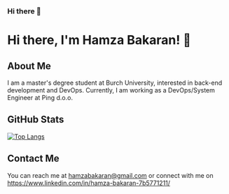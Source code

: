 ### Hi there 👋

# Hi there, I'm Hamza Bakaran! 👋

## About Me

I am a master's degree student at Burch University, interested in back-end development and DevOps. Currently, I am working as a DevOps/System Engineer at Ping d.o.o. 

## GitHub Stats


[![Top Langs](https://github-readme-stats.vercel.app/api/top-langs/?username=HamzaBakaran&layout=donut-vertical&theme=onedark)](https://github.com/HamzaBakaran/github-readme-stats)
  
## Contact Me

You can reach me at hamzabakaran@gmail.com or connect with me on https://www.linkedin.com/in/hamza-bakaran-7b5771211/  


